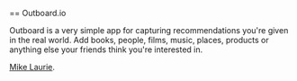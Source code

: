 == Outboard.io

Outboard is a very simple app for capturing recommendations you're given in the real world. Add books, people, films, music, places, products or anything else your friends think you're interested in. 

[Mike Laurie](http://twitter.com/mikelaurie).